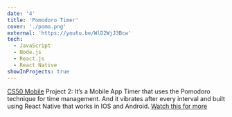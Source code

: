 ```yaml
---
date: '4'
title: 'Pomodoro Timer'
cover: './pomo.png'
external: 'https://youtu.be/WlD2WjJ3Bcw'
tech:
  - JavaScript
  - Node.js
  - React.js
  - React Native
showInProjects: true
---
```


[CS50 Mobile](https://online-learning.harvard.edu/course/cs50s-mobile-app-development-react-native?delta=0) Project 2: It’s a Mobile App Timer that uses the Pomodoro technique for time management. And it vibrates after every interval and built using React Native that works in IOS and Android. [Watch this for more](https://youtu.be/WlD2WjJ3Bcw)
